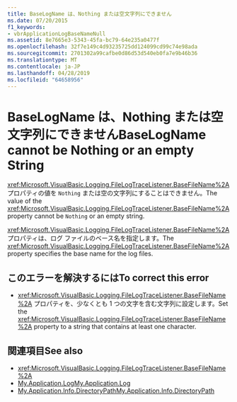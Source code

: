 ```yaml
---
title: BaseLogName は、Nothing または空文字列にできません
ms.date: 07/20/2015
f1_keywords:
- vbrApplicationLogBaseNameNull
ms.assetid: 8e7665e3-5343-45fa-bc79-64e235a0477f
ms.openlocfilehash: 32f7e149c4d93235725dd124099cd99c74e98ada
ms.sourcegitcommit: 2701302a99cafbe0d86d53d540eb0fa7e9b46b36
ms.translationtype: MT
ms.contentlocale: ja-JP
ms.lasthandoff: 04/28/2019
ms.locfileid: "64658956"
---
```

# <a name="baselogname-cannot-be-nothing-or-an-empty-string"></a><span data-ttu-id="f0ac9-102">BaseLogName は、Nothing または空文字列にできません</span><span class="sxs-lookup"><span data-stu-id="f0ac9-102">BaseLogName cannot be Nothing or an empty String</span></span>
<span data-ttu-id="f0ac9-103"><xref:Microsoft.VisualBasic.Logging.FileLogTraceListener.BaseFileName%2A> プロパティの値を `Nothing` または空の文字列にすることはできません。</span><span class="sxs-lookup"><span data-stu-id="f0ac9-103">The value of the <xref:Microsoft.VisualBasic.Logging.FileLogTraceListener.BaseFileName%2A> property cannot be `Nothing` or an empty string.</span></span>  
  
 <span data-ttu-id="f0ac9-104"><xref:Microsoft.VisualBasic.Logging.FileLogTraceListener.BaseFileName%2A> プロパティは、ログ ファイルのベース名を指定します。</span><span class="sxs-lookup"><span data-stu-id="f0ac9-104">The <xref:Microsoft.VisualBasic.Logging.FileLogTraceListener.BaseFileName%2A> property specifies the base name for the log files.</span></span>  
  
## <a name="to-correct-this-error"></a><span data-ttu-id="f0ac9-105">このエラーを解決するには</span><span class="sxs-lookup"><span data-stu-id="f0ac9-105">To correct this error</span></span>  
  
- <span data-ttu-id="f0ac9-106"><xref:Microsoft.VisualBasic.Logging.FileLogTraceListener.BaseFileName%2A> プロパティを、少なくとも 1 つの文字を含む文字列に設定します。</span><span class="sxs-lookup"><span data-stu-id="f0ac9-106">Set the <xref:Microsoft.VisualBasic.Logging.FileLogTraceListener.BaseFileName%2A> property to a string that contains at least one character.</span></span>  
  
## <a name="see-also"></a><span data-ttu-id="f0ac9-107">関連項目</span><span class="sxs-lookup"><span data-stu-id="f0ac9-107">See also</span></span>

- <xref:Microsoft.VisualBasic.Logging.FileLogTraceListener.BaseFileName%2A>
- [<span data-ttu-id="f0ac9-108">My.Application.Log</span><span class="sxs-lookup"><span data-stu-id="f0ac9-108">My.Application.Log</span></span>](xref:Microsoft.VisualBasic.ApplicationServices.ApplicationBase.Log)
- [<span data-ttu-id="f0ac9-109">My.Application.Info.DirectoryPath</span><span class="sxs-lookup"><span data-stu-id="f0ac9-109">My.Application.Info.DirectoryPath</span></span>](xref:Microsoft.VisualBasic.ApplicationServices.ApplicationBase.Log)
